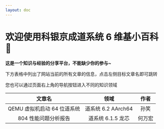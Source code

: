 ```yaml
---
layout: doc
---
```


# 欢迎使用科银京成道系统 6 维基小百科 💙

**这是一个知识与经验的分享平台，不能缺少你的参与~**

下方表格中列出了网站当前的所有文章的信息，点击左侧目标文章名即可跳转

您也可以通过页面右上角的导航按钮进入不同的知识领域

|           文章名            |        领域        |  作者  |
| :-------------------------: | :----------------: | :----: |
| QEMU 虚拟机启动 64 位道系统 | 道系统 6.2 AArch64 |  孙笑  |
|    804 性能问题分析报告     | 道系统 6.1.5 龙芯  | 何万宏 |
